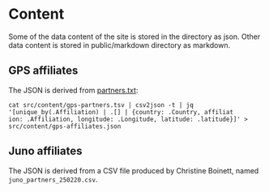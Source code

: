 # Content
Some of the data content of the site is stored in the directory as json.
Other data content is stored in public/markdown directory as markdown.

## GPS affiliates
The JSON is derived from [partners.txt](https://github.com/jyothishnt/GPS-Project-Website/blob/master/partners.txt):

```
cat src/content/gps-partners.tsv | csv2json -t | jq '[unique_by(.Affiliation) | .[] | {country: .Country, affiliat
ion: .Affiliation, longitude: .Longitude, latitude: .latitude}]' > src/content/gps-affiliates.json
```

## Juno affiliates
The JSON is derived from a CSV file produced by Christine Boinett, named `juno_partners_250220.csv`.
